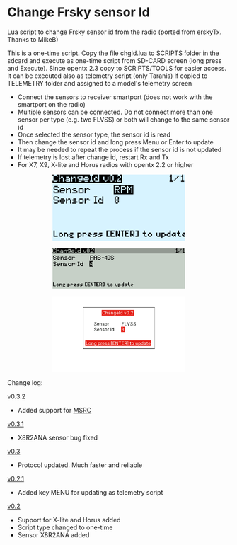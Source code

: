 # Change Frsky sensor Id

Lua script to change Frsky sensor id from the radio (ported from erskyTx. Thanks to MikeB)

This is a one-time script. Copy the file chgId.lua to SCRIPTS folder in the sdcard and execute as one-time script from SD-CARD screen (long press and Execute). Since opentx 2.3 copy to SCRIPTS/TOOLS for easier access. It can be executed also as telemetry script (only Taranis) if copied to TELEMETRY folder and assigned to a model's telemetry screen

- Connect the sensors to receiver smartport (does not work with the smartport on the radio)
- Multiple sensors can be connected. Do not connect more than one sensor per type (e.g. two FLVSS) or both will change to the same sensor id
- Once selected the sensor type, the sensor id is read
- Then change the sensor id and long press Menu or Enter to update
- It may be needed to repeat the process if the sensor id is not updated
- If telemetry is lost after change id, restart Rx and Tx
- For X7, X9, X-lite and Horus radios with opentx 2.2 or higher

<p align="center"><img src="./images/x7.png" width="300"></p>
<p align="center"><img src="./images/x9.png" width="300"></p>
<p align="center"><img src="./images/x10.png" width="300"></p>


Change log:

v0.3.2
- Added support for [MSRC](https://github.com/dgatf/msrc)

[v0.3.1](https://github.com/dgatf/change_id_frsky/tree/0.3.1)
- X8R2ANA sensor bug fixed
 
[v0.3](https://github.com/dgatf/change_id_frsky/tree/0.3)
- Protocol updated. Much faster and reliable

[v0.2.1](https://github.com/dgatf/change_id_frsky/tree/0.2.1)
- Added key MENU for updating as telemetry script

[v0.2](https://github.com/dgatf/change_id_frsky/tree/0.2.0)
- Support for X-lite and Horus added
- Script type changed to one-time
- Sensor X8R2ANA added
